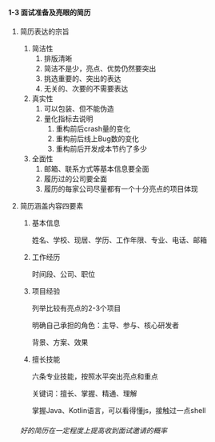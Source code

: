 #### 1-3 面试准备及亮眼的简历 

1. 简历表达的宗旨

   1. 简洁性
      1. 排版清晰
      2. 简洁不是少，亮点、优势仍然要突出
      3. 挑选重要的、突出的表达
      4. 无关的、次要的不需要表达
   2. 真实性
      1. 可以包装、但不能伪造
      2. 量化指标去说明
         1. 重构前后crash量的变化
         2. 重构前后线上Bug数的变化
         3. 重构前后开发成本节约了多少
   3. 全面性
      1. 邮箱、联系方式等基本信息要全面
      2. 履历过的公司要全面
      3. 履历的每家公司尽量都有一个十分亮点的项目体现

2. 简历涵盖内容四要素

   1. 基本信息

      姓名、学校、现居、学历、工作年限、专业、电话、邮箱

   2. 工作经历

      时间段、公司、职位

   3. 项目经验

      列举比较有亮点的2-3个项目

      明确自己承担的角色：主导、参与、核心研发者

      背景、方案、效果

   4. 擅长技能

      六条专业技能，按照水平突出亮点和重点

      关键词：擅长、掌握、精通、理解

      掌握Java、Kotlin语言，可以看得懂js，接触过一点shell

   ###### 好的简历在一定程度上提高收到面试邀请的概率